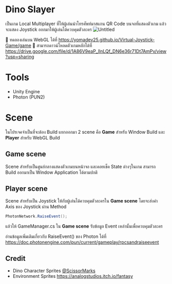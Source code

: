 # Dino Slayer
เป็นเกม Local Multiplayer ที่ให้ผู้เล่นนำโทรศัพท์มาสแกน QR Code บนจอที่แสดงตัวเกม แล้วจะแสดง Joystick ออกมาให้ผู้เล่นได้ควบคุมตัวละคร
![Untitled](https://github.com/Yomadev25/Dino-Slayer/assets/61727972/653d0a87-c6bf-407b-9487-140aed12437d)

🦖 ทดลองเล่นบน WebGL ได้ที่ https://yomadev25.github.io/Virtual-Joystick-Game/game
🦖 สามารถดาวน์โหลดตัวเกมหลักได้ที่ https://drive.google.com/file/d/1A86V9eaP_llnLQf_DN6e36r71Dt7AmPv/view?usp=sharing

# Tools
- Unity Engine
- Photon (PUN2)
# Scene

ในโปรเจคจำเป็นที่จะต้อง Build แยกออกมา 2 scene คือ **Game** สำหรับ Window Build และ **Player** สำหรับ WebGL Build

## Game scene

Scene สำหรับเป็นศูนย์กลางแสดงตัวเกมบนหน้าจอ และคอยเช็ค State ต่างๆในเกม สามารถ Build ออกมาเป็น Window Application ได้ตามปกติ

## Player scene

Scene สำหรับเป็น Joystick ให้กับผู้เล่นได้ควบคุมตัวละครใน **Game scene** โดยจะส่งค่า Axis ของ Joystick ผ่าน Method
 ```csharp
PhotonNetwork.RaiseEvent();
```

แล้วให้ GameManager.cs ใน **Game scene** รับข้อมูล Event เหล่านั้นเพื่อควบคุมตัวละคร

อ่านข้อมูลเพิ่มเติมเกี่ยวกับ RaiseEvent() ของ Photon ได้ที่ https://doc.photonengine.com/pun/current/gameplay/rpcsandraiseevent


## Credit
- Dino Character Sprites [@ScissorMarks](https://twitter.com/ScissorMarks) 
- Environment Sprites https://analogstudios.itch.io/fantasy
